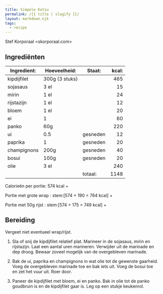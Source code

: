 ```yaml
---
title: Simpele Katsu
permalink: /{{ title | slugify }}/
layout: markdown.njk
tags:
  - recipe
---
```


Stef Korporaal <skorporaal.com>

## Ingrediënten

| Ingredient: | Hoeveelheid:   | Staat:   | kcal: |
| ----------- | -------------- | -------- | ----: |
| kipdijfilet | 300g (3 stuks) |          |   465 |
| sojasaus    | 3 el           |          |    15 |
| mirin       | 1 el           |          |    24 |
| rijstazijn  | 1 el           |          |    12 |
| bloem       | 1 el           |          |    20 |
| ei          | 1              |          |    60 |
| panko       | 60g            |          |   220 |
| ui          | 0.5            | gesneden |    12 |
| paprika     | 1              | gesneden |    20 |
| champignons | 200g           | gesneden |    40 |
| bosui       | 100g           | gesneden |    20 |
| olie        | 3 el           |          |   240 |
|             |                | totaal:  |  1148 |

Calorieën per portie: 574 kcal +

Portie met grote wrap : stem:[574 + 190 = 764 kcal] +

Portie met 50g rijst : stem:[574 + 175 = 749 kcal] +

## Bereiding

Vergeet niet eventueel wrap/rijst.

1. Sla of snij de kipdijfilet relatief plat. Marineer in de sojasaus, mirin en rijstazijn. Laat een aantal uren marineren. Verwijder uit de marinade en dep droog. Bewaar zoveel mogelijk van de overgebleven marinade.

1. Bak de ui, paprika en champignons in wat olie tot de gewenste gaarheid. Voeg de overgebleven marinade toe en bak iets uit. Voeg de bosui toe en zet het vuur uit. Roer door.

1. Paneer de kipdijfilet met bloem, ei en panko. Bak in olie tot de panko goudbruin is en de kipdijfilet gaar is. Leg op een stukje keukenrol.

